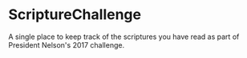 # ScriptureChallenge
A single place to keep track of the scriptures you have read as part of President Nelson's 2017 challenge.

